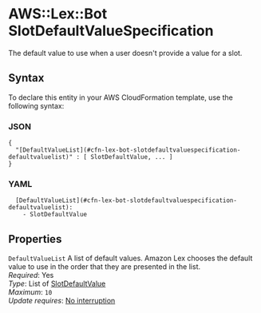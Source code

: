# AWS::Lex::Bot SlotDefaultValueSpecification<a name="aws-properties-lex-bot-slotdefaultvaluespecification"></a>

The default value to use when a user doesn't provide a value for a slot\.

## Syntax<a name="aws-properties-lex-bot-slotdefaultvaluespecification-syntax"></a>

To declare this entity in your AWS CloudFormation template, use the following syntax:

### JSON<a name="aws-properties-lex-bot-slotdefaultvaluespecification-syntax.json"></a>

```
{
  "[DefaultValueList](#cfn-lex-bot-slotdefaultvaluespecification-defaultvaluelist)" : [ SlotDefaultValue, ... ]
}
```

### YAML<a name="aws-properties-lex-bot-slotdefaultvaluespecification-syntax.yaml"></a>

```
  [DefaultValueList](#cfn-lex-bot-slotdefaultvaluespecification-defaultvaluelist): 
    - SlotDefaultValue
```

## Properties<a name="aws-properties-lex-bot-slotdefaultvaluespecification-properties"></a>

`DefaultValueList`  <a name="cfn-lex-bot-slotdefaultvaluespecification-defaultvaluelist"></a>
A list of default values\. Amazon Lex chooses the default value to use in the order that they are presented in the list\.  
*Required*: Yes  
*Type*: List of [SlotDefaultValue](aws-properties-lex-bot-slotdefaultvalue.md)  
*Maximum*: `10`  
*Update requires*: [No interruption](https://docs.aws.amazon.com/AWSCloudFormation/latest/UserGuide/using-cfn-updating-stacks-update-behaviors.html#update-no-interrupt)